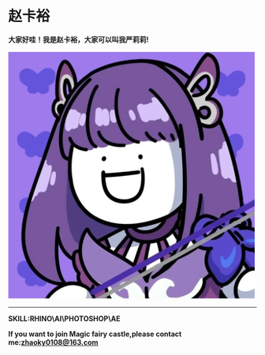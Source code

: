 # 赵卡裕
**大家好哇！我是赵卡裕，大家可以叫我严莉莉!**
<div>
  <img src="https://github.com/erkoww/YSD_img/blob/main/img/ZKY.png?raw=true" width = "500"/>
</div>

***
**SKILL:RHINO\AI\PHOTOSHOP\AE**

**If you want to join Magic fairy castle,please contact me:zhaoky0108@163.com**